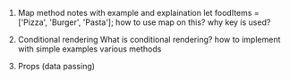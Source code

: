 1. Map method notes with example and explaination 
 let foodItems = ['Pizza', 'Burger', 'Pasta'];
 how to use map on this?
 why key is used?

2. Conditional rendering 
 What is conditional rendering?
 how to implement with simple examples 
 various methods 

3. Props (data passing)